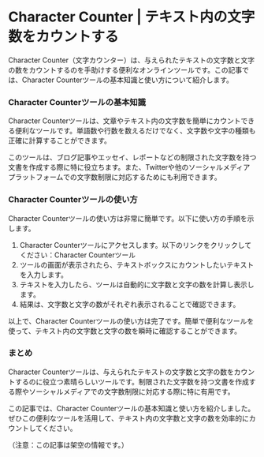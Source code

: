 Character Counter | テキスト内の文字数をカウントする
====================================

Character Counter（文字カウンター）は、与えられたテキストの文字数と文字の数をカウントするのを手助けする便利なオンラインツールです。この記事では、Character Counterツールの基本知識と使い方について紹介します。

### Character Counterツールの基本知識

Character Counterツールは、文章やテキスト内の文字数を簡単にカウントできる便利なツールです。単語数や行数を数えるだけでなく、文字数や文字の種類も正確に計算することができます。

このツールは、ブログ記事やエッセイ、レポートなどの制限された文字数を持つ文書を作成する際に特に役立ちます。また、Twitterや他のソーシャルメディアプラットフォームでの文字数制限に対応するためにも利用できます。

### Character Counterツールの使い方

Character Counterツールの使い方は非常に簡単です。以下に使い方の手順を示します。

1. Character Counterツールにアクセスします。以下のリンクをクリックしてください：Character Counterツール
2. ツールの画面が表示されたら、テキストボックスにカウントしたいテキストを入力します。
3. テキストを入力したら、ツールは自動的に文字数と文字の数を計算し表示します。
4. 結果は、文字数と文字の数がそれぞれ表示されることで確認できます。

以上で、Character Counterツールの使い方は完了です。簡単で便利なツールを使って、テキスト内の文字数と文字の数を瞬時に確認することができます。

### まとめ

Character Counterツールは、与えられたテキストの文字数と文字の数をカウントするのに役立つ素晴らしいツールです。制限された文字数を持つ文書を作成する際やソーシャルメディアでの文字数制限に対応する際に特に有用です。

この記事では、Character Counterツールの基本知識と使い方を紹介しました。ぜひこの便利なツールを活用して、テキスト内の文字数と文字の数を効率的にカウントしてください。

（注意：この記事は架空の情報です。）